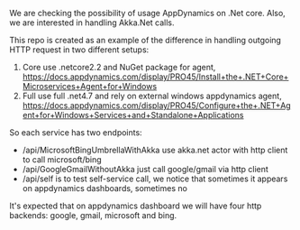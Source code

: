 We are checking the possibility of usage AppDynamics on .Net core. Also, we are interested in handling Akka.Net calls. 


This repo is created as an example of the difference in handling outgoing HTTP request in two different setups:
1) Core use .netcore2.2 and NuGet package for agent, https://docs.appdynamics.com/display/PRO45/Install+the+.NET+Core+Microservices+Agent+for+Windows
2) Full use full .net4.7 and rely on external windows appdynamics agent, https://docs.appdynamics.com/display/PRO45/Configure+the+.NET+Agent+for+Windows+Services+and+Standalone+Applications

So each service has two endpoints:

  * /api/MicrosoftBingUmbrellaWithAkka use akka.net actor with http client to call microsoft/bing
  * /api/GoogleGmailWithoutAkka just call google/gmail via http client
  * /api/self is to test self-service call, we notice that sometimes it appears on appdynamics dashboards, sometimes no

It's expected that on appdynamics dashboard we will have four http backends: google, gmail, microsoft and bing.
